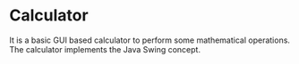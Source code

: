 # Calculator
It is a basic GUI based calculator to perform some mathematical operations. The calculator implements the Java Swing concept.
